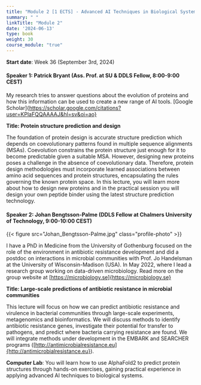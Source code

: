 ```yaml
---
title: "Module 2 [1 ECTS] - Advanced AI Techniques in Biological Systems"
summary: " "
linkTitle: "Module 2"
date: '2024-06-13'
type: book
weight: 30
course_module: "true"
---
```

<style>
  .profile-photo {
    width: 150px; /* Adjust the width as needed */
    height: auto; /* This keeps the aspect ratio of the image */
    display: block;
    margin-left: auto;
    margin-right: auto;
  }
</style>

**Start date**: Week 36 (September 3rd, 2024)

<!-- has been updated -->
#### Speaker 1: Patrick Bryant (Ass. Prof. at SU & DDLS Fellow, 8:00-9:00 CEST)

My research tries to answer questions about the evolution of proteins and how this information can be used to create a new range of AI tools. [Google Scholar]{https://scholar.google.com/citations?user=KPlaFQQAAAAJ&hl=sv&oi=ao}

**Title: Protein structure prediction and design**

The foundation of protein design is accurate structure prediction which depends on coevolutionary patterns found in multiple sequence alignments (MSAs). Coevolution constrains the protein structure just enough for it to become predictable given a suitable MSA. However, designing new proteins poses a challenge in the absence of coevolutionary data. Therefore, protein design methodologies must incorporate learned associations between amino acid sequences and protein structures, encapsulating the rules governing the known protein space. In this lecture, you will learn more about how to design new proteins and in the practical session you will design your own peptide binder using the latest structure prediction technology.

<!-- has been updated -->
#### Speaker 2: Johan Bengtsson-Palme (DDLS Fellow at Chalmers University of Technology, 9:00-10:00 CEST)

{{< figure src="Johan_Bengtsson-Palme.jpg" class="profile-photo"  >}}

I have a PhD in Medicine from the University of Gothenburg focused on the role of the environment in antibiotic resistance development and did a postdoc on interactions in microbial communities with Prof. Jo Handelsman at the University of Wisconsin-Madison (USA). In May 2022, where I lead a research group working on data-driven microbiology. Read more on the group website at [https://microbiology.se]{https://microbiology.se}

**Title: Large-scale predictions of antibiotic resistance in microbial communities**

This lecture will focus on how we can predict antibiotic resistance and virulence in bacterial communities through large-scale experiments, metagenomics and bioinformatics. We will discuss methods to identify antibiotic resistance genes, investigate their potential for transfer to pathogens, and predict where bacteria carrying resistance are found. We will integrate methods under development in the EMBARK and SEARCHER programs ([http://antimicrobialresistance.eu]{http://antimicrobialresistance.eu}).

<!-- needs to be updated -->
**Computer Lab**: You will learn how to use AlphaFold2 to predict protein structures through hands-on exercises, gaining practical experience in applying advanced AI techniques to biological systems.